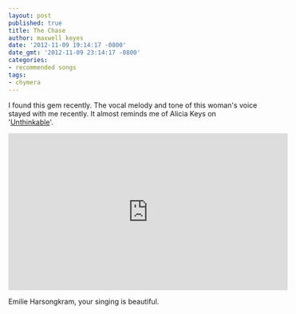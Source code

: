 ```yaml
---
layout: post
published: true
title: The Chase
author: maxwell keyes
date: '2012-11-09 19:14:17 -0800'
date_gmt: '2012-11-09 23:14:17 -0800'
categories:
- recommended songs
tags:
- chymera
---
```


I found this gem recently. The vocal melody and tone of this woman's voice
stayed with me recently. It almost reminds me of Alicia Keys on
'[Unthinkable](http://www.youtube.com/watch?v=HhuGQUZJot8)'.

<iframe width="560" height="315" src="https://www.youtube.com/embed/CCAXusH0r4g" frameborder="0" allowfullscreen></iframe>

Emilie Harsongkram, your singing is beautiful.
